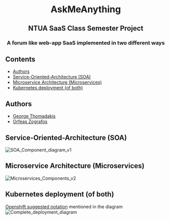 <div align="center">

# AskMeAnything <!-- omit in toc -->
## NTUA SaaS Class Semester Project <!-- omit in toc -->
### A forum like web-app SaaS implemented in two different ways <!-- omit in toc -->
</div>

## Contents <!-- omit in toc -->
- [Authors](#authors)
- [Service-Oriented-Architecture (SOA)](#service-oriented-architecture-soa)
- [Microservice Architecture (Microservices)](#microservice-architecture-microservices)
- [Kubernetes deployment (of both)](#kubernetes-deployment-of-both)

## Authors
- [George Thomadakis](https://github.com/on2e)
- [Orfeas Zografos](https://github.com/ZOrfeas)

## Service-Oriented-Architecture (SOA)
![SOA_Component_diagram_v1](https://user-images.githubusercontent.com/65095699/122473962-3934bb80-cfcb-11eb-9243-87726345ca0b.jpg)

## Microservice Architecture (Microservices)
![Microservices_Components_v2](https://user-images.githubusercontent.com/65095699/122473980-3df96f80-cfcb-11eb-863f-ccf6fd6057ef.jpg)

## Kubernetes deployment (of both)
[Openshift suggested notation](https://www.openshift.com/blog/kdl-notation-kubernetes-app-deploy) mentioned in the diagram
![Complete_deployment_diagram](https://user-images.githubusercontent.com/65095699/123010230-dece9d00-d3c6-11eb-8b8c-f5d6bc9c76df.jpg)
